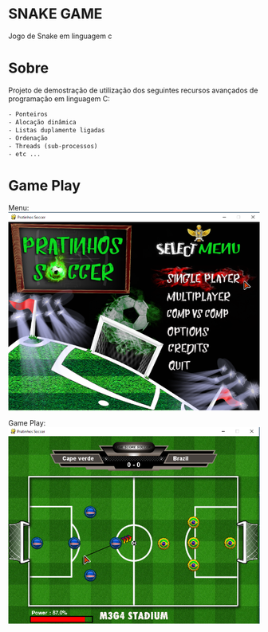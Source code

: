 # SNAKE GAME

Jogo de Snake em linguagem c

# Sobre
Projeto de demostração de utilização dos seguintes recursos 
avançados de programação em linguagem C:

	- Ponteiros
	- Alocação dinâmica
	- Listas duplamente ligadas
	- Ordenação 
	- Threads (sub-processos)
	- etc ...

# Game Play

Menu:
![Menu](https://github.com/marvincorreia/pratin-soccer/blob/master/data/game_play/menu.png)

Game Play:
![Menu](https://github.com/marvincorreia/pratin-soccer/blob/master/data/game_play/gameplay.png)